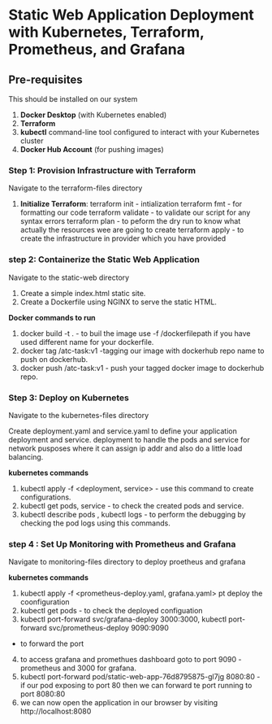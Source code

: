 # Static Web Application Deployment with Kubernetes, Terraform, Prometheus, and Grafana

## Pre-requisites

This should be installed on our system

1. **Docker Desktop** (with Kubernetes enabled)
2. **Terraform**
3. **kubectl** command-line tool configured to interact with your Kubernetes cluster
4. **Docker Hub Account** (for pushing images)

### Step 1: Provision Infrastructure with Terraform

Navigate to the terraform-files directory

1. **Initialize Terraform**:
   terraform init - intialization
   terraform fmt - for formatting our code
   terraform validate - to validate our script for any syntax errors
   terraform plan - to peform the dry run to know what actually the resources wee are going to create
   terraform apply - to create the infrastructure in provider which you have provided

### step 2: Containerize the Static Web Application

Navigate to the static-web directory

1. Create a simple index.html static site.
2. Create a Dockerfile using NGINX to serve the static HTML.
 
**Docker commands to run**
1. docker build -t <image-name> . - to buil the image use -f /dockerfilepath if you have used different name for your dockerfile.
2. docker tag <image-name> <dockerhub-username>/atc-task:v1 -tagging our image with dockerhub repo name to push on dockerhub.
3. docker push <dockerhub-username>/atc-task:v1 - push your tagged docker image to dockerhub repo.

### Step 3: Deploy on Kubernetes

Navigate to the kubernetes-files directory

Create deployment.yaml and service.yaml to define your application deployment and service. 
deployment to handle the pods and service for network pusposes where it can assign ip addr and also do a little load balancing.

**kubernetes commands**
1. kubectl apply -f <deployment, service> - use this command to create configurations.
2. kubectl get pods, service - to check the created pods and service.
3. kubectl describe pods <podname>, kubectl logs <podname> - to perform the debugging by checking the pod logs using this commands.

### step 4 : Set Up Monitoring with Prometheus and Grafana

Navigate to monitoring-files directory to deploy proetheus and grafana

**kubernetes commands**
1. kubectl apply -f <prometheus-deploy.yaml, grafana.yaml> pt deploy the coonfiguration
2. kubectl get pods - to check the deployed configuation
3. kubectl port-forward svc/grafana-deploy 3000:3000, kubectl port-forward svc/prometheus-deploy 9090:9090
 - to forward the port

4. to access grafana and promethues dashboard goto to port 9090 - prometheus and 3000 for grafana.
5. kubectl port-forward pod/static-web-app-76d8795875-gl7jg 8080:80 - if our pod exposing to port 80 then we can forward te port running to port 8080:80
6. we can now open the application in our browser by visiting http://localhost:8080


